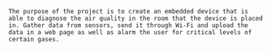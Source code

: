 	The purpose of the project is to create an embedded device that is able to diagnose the air quality in the room that the device is placed in. Gather data from sensors, send it through Wi-Fi and upload the data in a web page as well as alarm the user for critical levels of certain gases.
